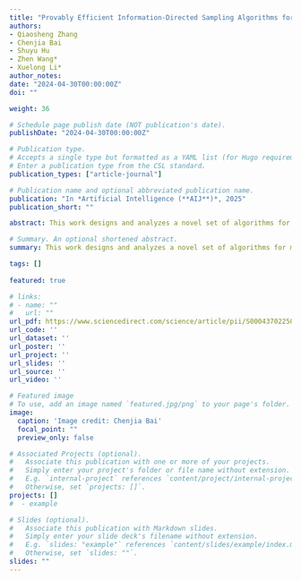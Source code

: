 ```yaml
---
title: "Provably Efficient Information-Directed Sampling Algorithms for Multi-Agent Reinforcement Learning."
authors:
- Qiaosheng Zhang
- Chenjia Bai
- Shuyu Hu
- Zhen Wang*
- Xuelong Li*
author_notes:
date: "2024-04-30T00:00:00Z"
doi: ""

weight: 36

# Schedule page publish date (NOT publication's date).
publishDate: "2024-04-30T00:00:00Z"

# Publication type.
# Accepts a single type but formatted as a YAML list (for Hugo requirements).
# Enter a publication type from the CSL standard.
publication_types: ["article-journal"]

# Publication name and optional abbreviated publication name.
publication: "In *Artificial Intelligence (**AIJ**)*, 2025"
publication_short: ""

abstract: This work designs and analyzes a novel set of algorithms for multi-agent reinforcement learning (MARL) based on the principle of information-directed sampling (IDS). These algorithms draw inspiration from foundational concepts in information theory, and are proven to be sample efficient in MARL settings such as two-player zero-sum Markov games (MGs) and multi-player general-sum MGs. For episodic two-player zero-sum MGs, we present three sample-efficient algorithms for learning Nash equilibrium. The basic algorithm, referred to as MAIDS, employs an asymmetric learning structure where the max-player first solves a minimax optimization problem based on the joint information ratio of the joint policy, and the min-player then minimizes the marginal information ratio with the max-player’s policy fixed. Theoretical analyses show that it achieves a Bayesian regret. To reduce the computational load of MAIDS, we develop an improved algorithm called Reg-MAIDS, which has the same Bayesian regret bound while enjoying less computational complexity. Moreover, by leveraging the flexibility of IDS principle in choosing the learning target, we propose two methods for constructing compressed environments based on rate-distortion theory, upon which we develop an algorithm Compressed-MAIDS wherein the learning target is a compressed environment. Finally, we extend Reg-MAIDS to multi-player general-sum MGs and prove that it can learn either the Nash equilibrium or coarse correlated equilibrium in a sample efficient manner.

# Summary. An optional shortened abstract.
summary: This work designs and analyzes a novel set of algorithms for multi-agent reinforcement learning (MARL) based on the principle of information-directed sampling (IDS).

tags: []
  
featured: true

# links:
# - name: ""
#   url: ""
url_pdf: https://www.sciencedirect.com/science/article/pii/S0004370225001110
url_code: ''
url_dataset: ''
url_poster: ''
url_project: ''
url_slides: ''
url_source: ''
url_video: ''

# Featured image
# To use, add an image named `featured.jpg/png` to your page's folder. 
image:
  caption: 'Image credit: Chenjia Bai'
  focal_point: ""
  preview_only: false

# Associated Projects (optional).
#   Associate this publication with one or more of your projects.
#   Simply enter your project's folder or file name without extension.
#   E.g. `internal-project` references `content/project/internal-project/index.md`.
#   Otherwise, set `projects: []`.
projects: []
#  - example

# Slides (optional).
#   Associate this publication with Markdown slides.
#   Simply enter your slide deck's filename without extension.
#   E.g. `slides: "example"` references `content/slides/example/index.md`.
#   Otherwise, set `slides: ""`.
slides: ""
---
```

